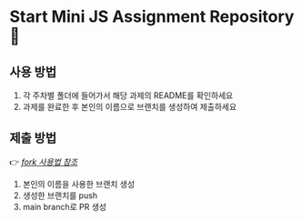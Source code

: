 # Start Mini JS Assignment Repository 🤡 

## 사용 방법

1. 각 주차별 폴더에 들어가서 해당 과제의 README를 확인하세요
2. 과제를 완료한 후 본인의 이름으로 브랜치를 생성하여 제출하세요

## 제출 방법

👉 [*fork 사용법 참조*](https://www.notion.so/fork-24777fcef9d380d0b78bf8538f337fff)

1. 본인의 이름을 사용한 브랜치 생성
2. 생성한 브랜치를 push
3. main branch로 PR 생성
 
